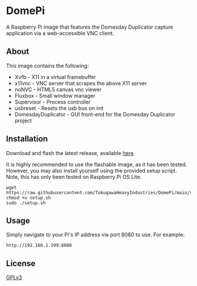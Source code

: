 # DomePi

A Raspberry Pi image that features the Domesday Duplicator capture application via a web-accessible VNC client.

## About

This image contains the following:
* Xvfb - X11 in a virtual framebuffer
* x11vnc - VNC server that scrapes the above X11 server
* noNVC - HTML5 canvas vnc viewer
* Fluxbox - Small window manager
* Supervisor - Process controller
* usbreset - Resets the usb bus on init
* DomesdayDuplicator - GUI front-end for the Domesday Duplicator project


## Installation

Download and flash the latest release, available [here](https://github.com/TokugawaHeavyIndustries/DomePi/releases/latest).

It is highly recommended to use the flashable image, as it has been tested. However, you may also install yourself using the provided setup script.  Note, this has only been tested on Raspberry Pi OS Lite.

```
wget https://raw.githubusercontent.com/TokugawaHeavyIndustries/DomePi/main/setup.sh
chmod +x setup.sh
sudo ./setup.sh
```

## Usage

Simply navigate to your Pi's IP address via port 8080 to use.  For example:
```
http://192.168.1.199:8080
```

## License
[GPLv3](https://github.com/TokugawaHeavyIndustries/DomePi/blob/main/LICENSE)
